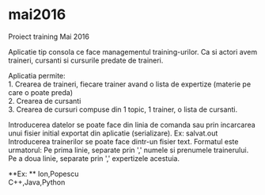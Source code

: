 # mai2016
Proiect training Mai 2016

Aplicatie tip consola ce face managementul training-urilor. Ca si actori avem traineri, cursanti si cursurile predate de traineri.

Aplicatia permite:  
    1. Crearea de traineri, fiecare trainer avand o lista de expertize (materie pe care o poate preda)  
    2. Crearea de cursanti  
    3. Crearea de cursuri compuse din 1 topic, 1 trainer, o lista de cursanti.  

Introducerea datelor se poate face din linia de comanda sau prin incarcarea unui fisier initial exportat din aplicatie (serializare). Ex: salvat.out  
Introducerea trainerilor se poate face dintr-un fisier text. Formatul este urmatorul: Pe prima linie, separate prin ','
numele si prenumele trainerului. Pe a doua linie, separate prin ',' expertizele acestuia.

**Ex:  **
Ion,Popescu  
C++,Java,Python  